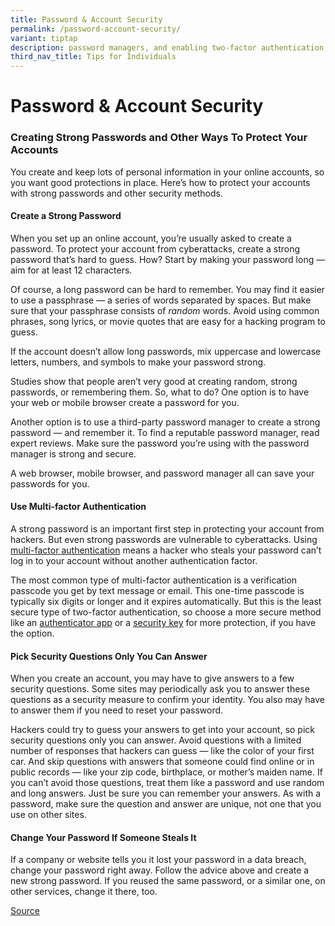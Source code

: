 ```yaml
---
title: Password & Account Security
permalink: /password-account-security/
variant: tiptap
description: password managers, and enabling two-factor authentication (2FA).
third_nav_title: Tips for Individuals
---
```

<h1>Password &amp; Account Security</h1>
<p></p>
<h3>Creating Strong Passwords and Other Ways To Protect Your Accounts</h3>
<p>You create and keep lots of personal information in your online accounts,
so you want good protections in place. Here’s how to protect your accounts
with strong passwords and other security methods.</p>
<h4>Create a Strong Password</h4>
<p>When you set up an online account, you’re usually asked to create a password.
To protect your account from cyberattacks, create a strong password that’s
hard to guess. How? Start by making your password long — aim for at least
12 characters.</p>
<p>Of course, a long password can be hard to remember. You may find it easier
to use a passphrase — a series of words separated by spaces. But make sure
that your passphrase consists of <em>random</em> words. Avoid using common
phrases, song lyrics, or movie quotes that are easy for a hacking program
to guess.</p>
<p>If the account doesn’t allow long passwords, mix uppercase and lowercase
letters, numbers, and symbols to make your password strong.</p>
<p>Studies show that people aren’t very good at creating random, strong passwords,
or remembering them. So, what to do? One option is to have your web or
mobile browser create a password for you.</p>
<p>Another option is to use a third-party password manager to create a strong
password — and remember it. To find a reputable password manager, read
expert reviews. Make sure the password you’re using with the password manager
is strong and secure.</p>
<p>A web browser, mobile browser, and password manager all can save your
passwords for you.</p>
<p></p>
<h4>Use Multi-factor Authentication</h4>
<p>A strong password is an important first step in protecting your account
from hackers. But even strong passwords are vulnerable to cyberattacks.
Using <a href="https://consumer.ftc.gov/articles/use-two-factor-authentication-protect-your-accounts" rel="noopener noreferrer nofollow" target="_blank">multi-factor authentication</a> means
a hacker who steals your password can’t log in to your account without
another authentication factor.</p>
<p>The most common type of multi-factor authentication is a verification
passcode you get by text message or email. This one-time passcode is typically
six digits or longer and it expires automatically. But this is the least
secure type of two-factor authentication, so choose a more secure method
like an <a href="https://consumer.ftc.gov/articles/use-two-factor-authentication-protect-your-accounts#app" rel="noopener noreferrer nofollow" target="_blank">authenticator app</a> or
a <a href="https://consumer.ftc.gov/articles/use-two-factor-authentication-protect-your-accounts#key" rel="noopener noreferrer nofollow" target="_blank">security key</a> for
more protection, if you have the option.</p>
<h4>Pick Security Questions Only You Can Answer</h4>
<p>When you create an account, you may have to give answers to a few security
questions. Some sites may periodically ask you to answer these questions
as a security measure to confirm your identity. You also may have to answer
them if you need to reset your password.</p>
<p>Hackers could try to guess your answers to get into your account, so pick
security questions only you can answer. Avoid questions with a limited
number of responses that hackers can guess — like the color of your first
car. And skip questions with answers that someone could find online or
in public records — like your zip code, birthplace, or mother’s maiden
name. If you can’t avoid those questions, treat them like a password and
use random and long answers. Just be sure you can remember your answers.
As with a password, make sure the question and answer are unique, not one
that you use on other sites.</p>
<h4>Change Your Password If Someone Steals It</h4>
<p>If a company or website tells you it lost your password in a data breach,
change your password right away. Follow the advice above and create a new
strong password. If you reused the same password, or a similar one, on
other services, change it there, too.</p>
<p><a href="https://consumer.ftc.gov/articles/creating-strong-passwords-and-other-ways-protect-your-accounts" rel="noopener nofollow" target="_blank">Source</a>
<br>
</p>
<p></p>
<p></p>
<p></p>